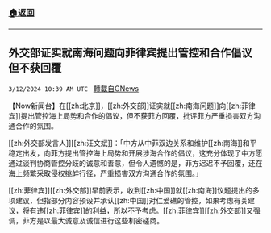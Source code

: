 ###  [:house:返回](README.md)
---


## 外交部证实就南海问题向菲律宾提出管控和合作倡议 但不获回覆
`3/12/2024 10:39 AM UTC ` [轉載自GNews](https://gnews.org/articles/2387359)

【Now新闻台】在[[zh:北京]]，[[zh:外交部]]证实就[[zh:南海问题]]向[[zh:菲律宾]]提出管控海上局势和合作的倡议，但不获菲方回覆，批评菲方严重损害双方沟通合作的氛围。

[[zh:外交部发言人]][[zh:汪文斌]]：「中方从中菲双边关系和维护[[zh:南海]]和平稳定出发，向菲方提出管控海上局势和开展涉海合作的倡议，这充分体现了中方愿通过谈判协商管控分歧的诚意和善意，但令人遗憾的是，菲方迟迟不予回覆，还在海上频繁采取侵权挑衅行径，严重损害双方沟通合作的氛围。」

[[zh:菲律宾]][[zh:外交部]]早前表示，收到[[zh:中国]]就[[zh:南海]]议题提出的多项建议，但指部分内容预设并承认[[zh:中国]]对仁爱礁的管控，如果考虑有关建议，将有违[[zh:菲律宾]]的利益，所以不予考虑。[[zh:菲律宾]][[zh:外交部]]又强调，菲方是以最大诚意及诚信进行这些机密磋商。
